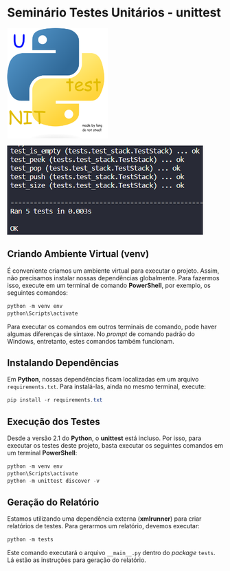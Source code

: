 # Seminário Testes Unitários - unittest

<p align="left">
  <img height="256" src="assets/unknown.png" />
</p>

![Testes com unittest.](assets/imagem.PNG)

## Criando Ambiente Virtual (venv)

É conveniente criamos um ambiente virtual para executar o projeto. Assim, não precisamos instalar nossas dependências globalmente. Para fazermos isso, execute em um terminal de comando **PowerShell**, por exemplo, os seguintes comandos:

```ps1
python -m venv env
python\Scripts\activate
```

Para executar os comandos em outros terminais de comando, pode haver algumas diferenças de sintaxe. No _prompt_ de comando padrão do Windows, entretanto, estes comandos também funcionam.

## Instalando Dependências

Em **Python**, nossas dependências ficam localizadas em um arquivo `requirements.txt`. Para instalá-las, ainda no mesmo terminal, execute:

```ps1
pip install -r requirements.txt
```

## Execução dos Testes

Desde a versão 2.1 do **Python**, o **unittest** está incluso. Por isso, para executar os testes deste projeto, basta executar os seguintes comandos em um terminal **PowerShell**:

```ps1
python -m venv env
python\Scripts\activate
python -m unittest discover -v
```

## Geração do Relatório

Estamos utilizando uma dependência externa (**xmlrunner**) para criar relatórios de testes. Para gerarmos um relatório, devemos executar:

```ps1
python -m tests
```

Este comando executará o arquivo `__main__.py` dentro do _package_ `tests`. Lá estão as instruções para geração do relatório.
